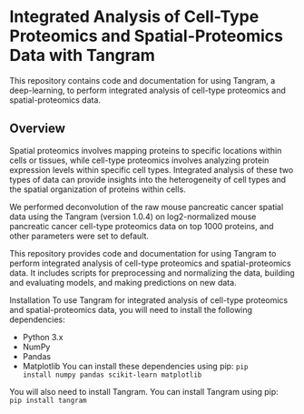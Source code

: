 # Integrated Analysis of Cell-Type Proteomics and Spatial-Proteomics Data with Tangram

This repository contains code and documentation for using Tangram, a deep-learning, to perform integrated analysis of cell-type proteomics and spatial-proteomics data.

## Overview
Spatial proteomics involves mapping proteins to specific locations within cells or tissues, while cell-type proteomics involves analyzing protein expression levels within specific cell types. Integrated analysis of these two types of data can provide insights into the heterogeneity of cell types and the spatial organization of proteins within cells.

We performed deconvolution of the raw mouse pancreatic cancer spatial data using the Tangram (version 1.0.4) on log2-normalized mouse pancreatic cancer cell-type proteomics data on top 1000 proteins, and other parameters were set to default.

This repository provides code and documentation for using Tangram to perform integrated analysis of cell-type proteomics and spatial-proteomics data. It includes scripts for preprocessing and normalizing the data, building and evaluating models, and making predictions on new data.

Installation
To use Tangram for integrated analysis of cell-type proteomics and spatial-proteomics data, you will need to install the following dependencies:

- Python 3.x
- NumPy
- Pandas
- Matplotlib
You can install these dependencies using pip:
<code>pip install numpy pandas scikit-learn matplotlib</code>

You will also need to install Tangram. You can install Tangram using pip:
<code> pip install tangram </code>
